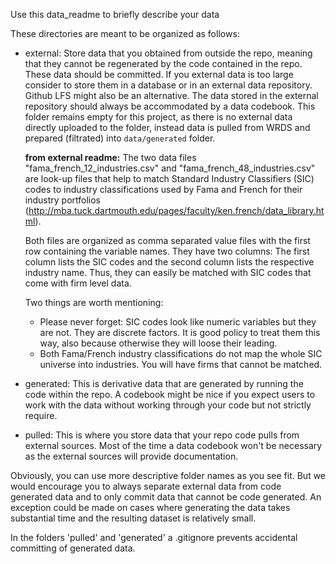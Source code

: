 Use this data_readme to briefly describe your data

These directories are meant to be organized as follows:
- external: Store data that you obtained from outside the repo, meaning that
  they cannot be regenerated by the code contained in the repo. These data
  should be committed. If you external data is too large consider to store 
  them in a database or in an external data repository. 
  Github LFS might also be an alternative. The data stored in the external
  repository should always be accommodated by a data codebook.
  This folder remains empty for this project, as there is no external data directly uploaded to the folder, instead data is pulled from WRDS and prepared (filtrated) into `data/generated` folder.

  **from external readme:**
  The two data files "fama_french_12_industries.csv" and "fama_french_48_industries.csv" are look-up files that help to match Standard Industry Classifiers (SIC) codes to industry classifications used by Fama and French for their industry portfolios (http://mba.tuck.dartmouth.edu/pages/faculty/ken.french/data_library.html).
  
  Both files are organized as comma separated value files with the first row containing the variable names. They have two columns: The first column lists the SIC codes and the second column lists the respective industry name. Thus, they can easily be matched with SIC codes that come with firm level data.
  
  Two things are worth mentioning:
  - Please never forget: SIC codes look like numeric variables but they are not. They are discrete factors. It is good policy to treat them this way, also because otherwise they will loose their leading.
  - Both Fama/French industry classifications do not map the whole SIC universe into industries. You will have firms that cannot be matched. 

- generated: This is derivative data that are generated by running the code 
  within the repo. A codebook might be nice if you expect users to work with
  the data without working through your code but not strictly require.
- pulled: This is where you store data that your repo code pulls from external
  sources. Most of the time a data codebook won't be necessary as the external
  sources will provide documentation.
  
Obviously, you can use more descriptive folder names as you see fit. But we would encourage you to always separate external data from code generated data and to only commit data that cannot be code generated. An exception could be made on cases where generating the data takes substantial time and the resulting dataset is relatively small.

In the folders 'pulled' and 'generated' a .gitignore prevents accidental committing of generated data.  